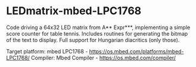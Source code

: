 # LEDmatrix-mbed-LPC1768
Code driving a 64x32 LED matrix from A** Expr***, implementing a simple score counter for table tennis. Includes routines for generating the bitmap of the text to display. Full support for Hungarian diacritics (only those).

Target platform: mbed LPC1768 - https://os.mbed.com/platforms/mbed-LPC1768/
Compiler: Mbed Compiler - https://os.mbed.com/compiler/
